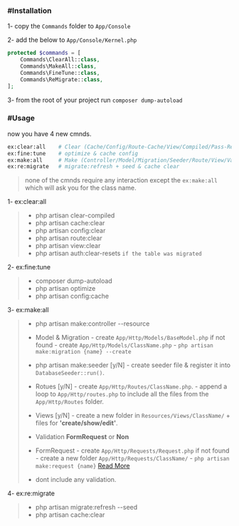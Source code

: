 ### #Installation
1- copy the `Commands` folder to `App/Console`

2- add the below to `App/Console/Kernel.php`

```php
protected $commands = [
    Commands\ClearAll::class,
    Commands\MakeAll::class,
    Commands\FineTune::class,
    Commands\ReMigrate::class,
];
```

3- from the root of your project run `composer dump-autoload`

### #Usage
now you have 4 new cmnds.

```bash
ex:clear:all    # Clear (Cache/Config/Route-Cache/View/Compiled/Pass-Resets)
ex:fine:tune    # optimize & cache config
ex:make:all     # Make (Controller/Model/Migration/Seeder/Route/View/Validation)
ex:re:migrate   # migrate:refresh + seed & cache clear
```
> none of the cmnds require any interaction except the `ex:make:all` which will ask you for the class name.

1- ex:clear:all
>  - php artisan clear-compiled
>  - php artisan cache:clear
>  - php artisan config:clear
>  - php artisan route:clear
>  - php artisan view:clear
>  - php artisan auth:clear-resets `if the table was migrated`

2- ex:fine:tune
>  - composer dump-autoload
>  - php artisan optimize
>  - php artisan config:cache

3- ex:make:all
>  - php artisan make:controller --resource
>
>  - Model & Migration
    - create `App/Http/Models/BaseModel.php` if not found
    - create `App/Http/Models/ClassName.php`
    - `php artisan make:migration {name} --create`
>
>  - php artisan make:seeder [y/N]
    - create seeder file & register it into `DatabaseSeeder::run()`.
>
> - Rotues [y/N]
    - create `App/Http/Routes/ClassName.php`.
    - append a loop to `App/Http/routes.php` to include all the files from the `App/Http/Routes` folder.
>
> - Views [y/N]
    - create a new folder in `Resources/Views/ClassName/` + files for **'create/show/edit'**.
>
> - Validation **FormRequest** or **Non**
>  - FormRequest
    - create `App/Http/Requests/Request.php` if not found
    - create a new folder `App/Http/Requests/ClassName/`
    - `php artisan make:request {name}` [Read More](https://ctf0.wordpress.com/2016/10/17/extend-formrequest-to-allow-more-functionality-in-laravel-v5-2/)
>  - dont include any validation.

4- ex:re:migrate
>  - php artisan migrate:refresh --seed
>  - php artisan cache:clear
